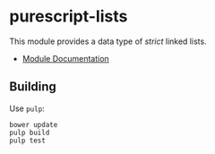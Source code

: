 # purescript-lists

This module provides a data type of _strict_ linked lists.

- [Module Documentation](docs/)

## Building

Use `pulp`:

```
bower update
pulp build
pulp test
```
